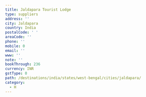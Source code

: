 ```yaml
---
title: Jaldapara Tourist Lodge
type: suppliers
address: ''
city: Jaldapara
country: India
postalCode: ' '
areaCode: ''
phone: ''
mobile: 0
email: ''
www: ''
note: ''
bookThrough: 236
currency: INR
gstType: 0
path: /destinations/india/states/west-bengal/cities/jaldapara/
category:
  - H
---
```


